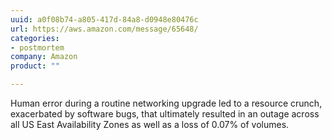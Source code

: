 ```yaml
---
uuid: a0f08b74-a805-417d-84a8-d0948e80476c
url: https://aws.amazon.com/message/65648/
categories:
- postmortem
company: Amazon
product: ""

---
```


Human error during a routine networking upgrade led to a resource crunch, exacerbated by software bugs, that ultimately resulted in an outage across all US East Availability Zones as well as a loss of 0.07% of volumes.
